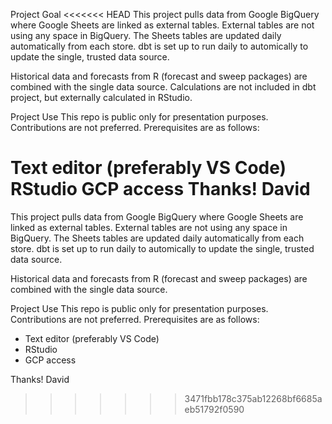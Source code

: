 Project Goal
<<<<<<< HEAD
This project pulls data from Google BigQuery where Google Sheets are linked as external tables. External tables are not using any space in BigQuery. The Sheets tables are updated daily automatically from each store. dbt is set up to run daily to automically to update the single, trusted data source.

Historical data and forecasts from R (forecast and sweep packages) are combined with the single data source.  Calculations are not included in dbt project, but externally calculated in RStudio.

Project Use This repo is public only for presentation purposes. Contributions are not preferred. Prerequisites are as follows:

Text editor (preferably VS Code)
RStudio
GCP access
Thanks! David
=======
This project pulls data from Google BigQuery where Google Sheets are linked as external tables.  External tables are not using any space in BigQuery. The Sheets tables are updated daily automatically from each store.  dbt is set up to run daily to automically to update the single, trusted data source.

Historical data and forecasts from R (forecast and sweep packages) are combined with the single data source.


Project Use
This repo is public only for presentation purposes.  Contributions are not preferred.
Prerequisites are as follows:
- Text editor (preferably VS Code)
- RStudio
- GCP access

Thanks!
David
>>>>>>> 3471fbb178c375ab12268bf6685aeb51792f0590
